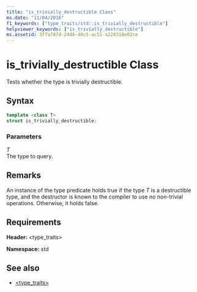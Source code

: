 ```yaml
---
title: "is_trivially_destructible Class"
ms.date: "11/04/2016"
f1_keywords: ["type_traits/std::is_trivially_destructible"]
helpviewer_keywords: ["is_trivially_destructible"]
ms.assetid: 3f7a787d-2448-40c5-ac51-a228318e02ce
---
```

# is_trivially_destructible Class

Tests whether the type is trivially destructible.

## Syntax

```cpp
template <class T>
struct is_trivially_destructible;
```

### Parameters

*T*<br/>
The type to query.

## Remarks

An instance of the type predicate holds true if the type *T* is a destructible type, and the destructor is known to the compiler to use no non-trivial operations. Otherwise, it holds false.

## Requirements

**Header:** \<type_traits>

**Namespace:** std

## See also

- [<type_traits>](../standard-library/type-traits.md)
